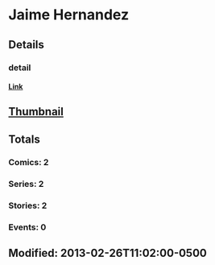 # Jaime  Hernandez 
## Details
### detail
#### [Link](http://marvel.com/comics/creators/10336/jaime_hernandez?utm_campaign=apiRef&utm_source=225578a89fc76f3d20fbffda5d17a88d)
## [Thumbnail](http://i.annihil.us/u/prod/marvel/i/mg/b/40/image_not_available.jpg)
## Totals
### Comics: 2
### Series: 2
### Stories: 2
### Events: 0
## Modified: 2013-02-26T11:02:00-0500